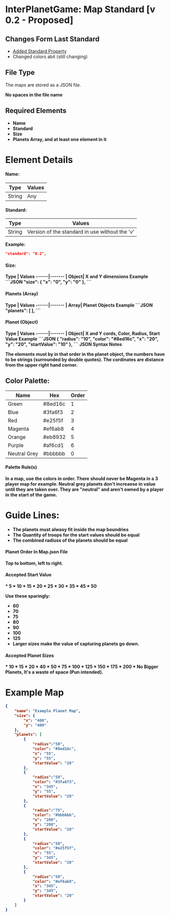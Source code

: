 InterPlanetGame: Map Standard [v 0.2 - Proposed]
=====
Changes Form Last Standard
---------------------

* [Added Standard Property](https://github.com/GiantCowFilms/InterPlanetGame-Maps/blob/master/ProposedChanges/MapStandard.md#standard)
* Changed colors abit (still changing)

File Type
----
The maps are stored as a JSON file.

<b/>No spaces<b/> in the file name 

Required Elements
---
* Name
* Standard
* Size
* Planets Array, and at least one element in it

Element Details
=========
<h4>Name:</h4>

Type | Values
------|-------
| String| Any

<h4>Standard:</h4>

Type | Values
------|-------
| String| Version of the standard in use without the '_v_'
<b>Example:</b>
```JSON
"standard": "0.2",
```


<h4>Size:</h4>
Type | Values
------|-------
| Object| X and Y dimensions
<b>Example</b>
```JSON
"size": {
  "x": "0",
  "y": "0"
},
```
<h4>Planets (Array)</h4>
Type | Values
------|-------
| Array| Planet Objects
<b>Example</b>
```JSON
"planets": [
],
```
<h4>Planet (Object)</h4>
Type | Values
------|-------
| Object| X and Y cords, Color, Radius, Start Value
<b>Example</b>
```JSON
{
		"radius": "10",
		"color": "#8ed16c",
		"x": "20",
		"y": "20",
		"startValue": "10"
},
```
<b>JSON Syntax Notes</b>

The elemsnts must by in that order in the planet object, the numbers have to be strings (surrounded by double quotes). The cordinates are distance from the upper right hand corner.

Color Palette:
-------------

Name | Hex |Order
-----| --- |-----
Green | #8ed16c | 1
Blue | #3fa6f3 | 2
Red | #e25f5f | 3
Magenta | #ef6ab8 | 4
Orange | #eb8932 | 5
Purple | #af6cd1 | 6
Neutral Grey | #bbbbbb | 0

<h4>Palette Rule(s)</h4>
In a map, use the colors in order. There should never be Magenta in a 3 player map for example. Neutral grey planets don't increaese in value until they are taken over. They are "neutral" and aren't owned by a player in the start of the game.


Guide Lines:
========================
* The planets must alwasy fit inside the map boundries
* The Quantity of troops for the start values should be equal
* The combined radiuss of the planets should be equal

<h4>Planet Order In Map.json File</h4>
Top to bottom, left to right.

<h4>Accepted Start Value</h4>
* 5
* 10
* 15
* 20
* 25
* 30
* 35
* 45
* 50

<b>Use these sparingly:</b>

* 60
* 70
* 75
* 80
* 90
* 100
* 125
* Larger sizes make the value of capturing planets go down.

<h4>Accepted Planet Sizes</h4>
* 10
* 15
* 20
* 40
* 50
* 75
* 100
* 125
* 150
* 175
* 200
* No Bigger Planets, It's a waste of space (Pun intended).

Example Map
===========
```JSON
{
	"name": "Example Planet Map",
	"size": {
		"x": "400",
		"y": "400"
	},
	"planets": [
		{
			"radius":"50",
			"color": "#8ed16c",
			"x": "55",
			"y": "55",
			"startValue": "20"
		},
		{
			"radius":"50",
			"color": "#3fa6f3",
			"x": "345",
			"y": "55",
			"startValue": "20"
		},
		{
			"radius":"75",
			"color": "#bbbbbb",
			"x": "200",
			"y": "200",
			"startValue": "20"
		},
		{
			"radius":"50",
			"color": "#e25f5f",
			"x": "55",
			"y": "345",
			"startValue": "20"
		},
		{
			"radius":"50",
			"color": "#ef6ab8",
			"x": "345",
			"y": "345",
			"startValue": "20"
		}
	]
}
```

